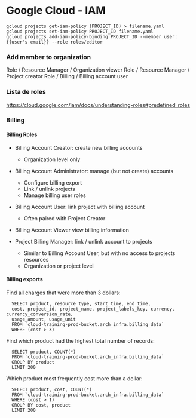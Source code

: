 Google Cloud - IAM
============

```
gcloud projects get-iam-policy (PROJECT_ID) > filename.yaml
gcloud projects set-iam-policy PROJECT_ID filename.yaml
gcloud projects add-iam-policy-binding PROJECT_ID --member user:{{user's email}} --role roles/editor
```

### Add member to organization

Role / Resource Manager / Organization viewer
Role / Resource Manager / Project creator
Role / Billing / Billing account user

### Lista de roles

https://cloud.google.com/iam/docs/understanding-roles#predefined_roles

### Billing

#### Billing Roles

* Billing Account Creator: create new billing accounts
  * Organization level only

* Billing Account Administrator: manage (but not create) accounts
  * Configure billing export
  * Link / unlink projects
  * Manage billing user roles

* Billing Account User: link project with billing account
  * Often paired with Project Creator

* Billing Account Viewer view billing information

* Project Billing Manager: link / unlink account to projects
  * Similar to Billing Account User, but with no access to projects resources
  * Organization or project level

#### Billing exports

Find all charges that were more than 3 dollars:
```
  SELECT product, resource_type, start_time, end_time,  
  cost, project_id, project_name, project_labels_key, currency, currency_conversion_rate,
  usage_amount, usage_unit
  FROM `cloud-training-prod-bucket.arch_infra.billing_data`
  WHERE (cost > 3)
```

Find which product had the highest total number of records:
```
  SELECT product, COUNT(*)
  FROM `cloud-training-prod-bucket.arch_infra.billing_data`
  GROUP BY product
  LIMIT 200
```

Which product most frequently cost more than a dollar:
```
  SELECT product, cost, COUNT(*)
  FROM `cloud-training-prod-bucket.arch_infra.billing_data`
  WHERE (cost > 1)
  GROUP BY cost, product
  LIMIT 200
```
